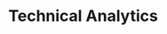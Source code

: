 <!--
 * @Author: Joe
 * @Date: 2024-10-12 11:26:57
 * @LastEditors: joe skchan222@gmail.com
 * @LastEditTime: 2024-10-12 11:36:31
 * @FilePath: /racetrack-analytics/technical-analysis/README.md
 * @Description: 
 * 
 * Copyright (c) 2024, All Rights Reserved. 
-->
# Technical Analytics
